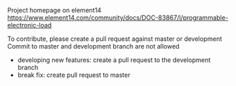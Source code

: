 Project homepage on element14 https://www.element14.com/community/docs/DOC-83867/l/programmable-electronic-load

To contribute, please create a pull request against master or development
Commit to master and development branch are not allowed

- developing new features: create a pull request to the development branch
- break fix: create pull request to master 
